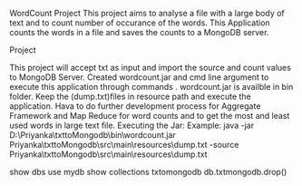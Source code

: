 WordCount
Project
This project aims to analyse a file with a large body of text and to count number of occurance of the words. This Application counts the words in a file and saves the counts to a MongoDB server.

Project

This project will accept txt as input and import the source and count values to MongoDB Server.
Created wordcount.jar and cmd line argument to execute this application through commands .
wordcount.jar is availble in bin folder.
Keep the (dump.txt)files in resource path and execute the application.
Hava to do further development process for Aggregate Framework and Map Reduce for word counts and to get the most and least used words in large text file.
Executing the Jar: Example: java -jar D:\Priyanka\txttoMongodb\bin\wordcount.jar Priyanka\txttoMongodb\src\main\resources\dump.txt -source Priyanka\txttoMongodb\src\main\resources\dump.txt

show dbs use mydb show collections txtomongodb db.txtmongodb.drop()